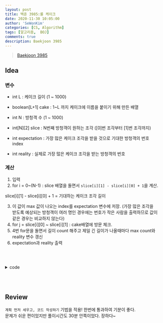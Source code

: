 ```yaml
---
layout: post
title: 백준 3985:롤 케이크
date: 2020-11-30 10:05:00
author: 'SeWonKim'
categories: [CS, Algorithm]
tags: [알고리즘,  BOJ]
comments: true
description: Baekjoon 3985
---
```


> [Baekjoon 3985](https://www.acmicpc.net/problem/3985)

## Idea

### 변수

- int L : 케이크 길이 (1 ~ 1000)
- boolean[L+1] cake : 1~L 까지 케이크에 이름을 붙이기 위해 만든 배열

- int N : 방청객 수 (1 ~ 1000)
- int[N][2] slice : N번째 방청객이 원하는 조각 ([0]번 조각부터 [1]번 조각까지)

- int expectation : 가장 많은 케이크 조각을 받을 것으로 기대한 방청객의 번호 index
- int reality : 실제로 가장 많은 케이크 조각을 받는 방청객의 번호

### 계산
1. 입력
2. for i = 0~(N-1) : slice 배열을 돌면서 `slice[i][1] - slice[i][0] + 1`을 계산.

slice[i][1] - slice[i][0] + 1 = 기대하는 케이크 조각 길이

3. 이 값이 max 값이 나오는 index를 expectation 변수에 저장. (가장 많은 조각을 받도록 예상되는 방청객이 여러 명인 경우에는 번호가 작은 사람을 출력하므로 값이 같은 경우는 비교하지 않는다)
4. for j = slice[i][0] ~ slice[i][1] : cake배열에 방문 체크. 
5. 4번 for문을 돌면서 길이 count 해주고 제일 긴 길이가 나올때마다 max count와 reality 변수 갱신
6. expectation과 reality 출력



&nbsp;  
&nbsp;

<details>
    <summary>code</summary>
    <div markdown="1">

    ```java
    import java.util.Scanner;

    public class Main {

        public static void main(String[] args) {
            Scanner sc = new Scanner(System.in);
            int L = sc.nextInt();
            boolean[] cake = new boolean[L+1];
            
            int N = sc.nextInt();
            int[][] slice = new int[N][2];
            for (int i = 0; i < N; i++) {
                slice[i][0] = sc.nextInt();
                slice[i][1] = sc.nextInt();
            }
            
            int expectation = 0;
            int reality = 0;
            
            int expectMax = 0;
            int countMax = 0;
            for (int i = 0; i < N; i++) {
                int expectLen = slice[i][1] - slice[i][0] + 1;
                if(expectLen > expectMax) {
                    expectMax = expectLen;
                    expectation = i+1;	// N 인덱스가 0부터 시작하므로 실제로는 1번 방청객을 가리킨다.
                }
                
                int count = 0;
                for (int j = slice[i][0]; j <= slice[i][1]; j++) {
                    if(!cake[j]) {
                        cake[j] = true;
                        count++;
                    }
                }
                
                if(count > countMax) {
                    countMax = count;
                    reality = i+1;	// N 인덱스가 0부터 시작하므로 실제로는 1번 방청객을 가리킨다.
                }
                
            }
            
            System.out.println(expectation + " " + reality);
            sc.close();
        }

    }
    ```

</div>
</details>

&nbsp;  
&nbsp;

## Review

`계획 먼저 세우고, 코드 작성하기` 기법을 적용! 한번에 통과하여 기분이 좋다.       
문제가 쉬운 편이었지만 풀이시간도 30분 안쪽이었다. 장하다~

&nbsp;  
&nbsp;
